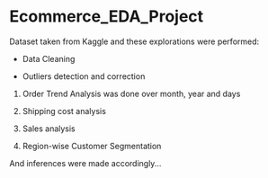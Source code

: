 # Ecommerce_EDA_Project
Dataset taken from Kaggle and these explorations were performed:

- Data Cleaning

- Outliers detection and correction

1. Order Trend Analysis was done over month, year and days

2. Shipping cost analysis

3. Sales analysis

4. Region-wise Customer Segmentation 

And inferences were made accordingly... 
